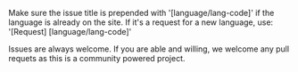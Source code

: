 Make sure the issue title is prepended with '[language/lang-code]' if the language is
already on the site.
If it's a request for a new language, use: '[Request] [language/lang-code]'

Issues are always welcome. If you are able and willing, we welcome any pull requets
as this is a community powered project.
